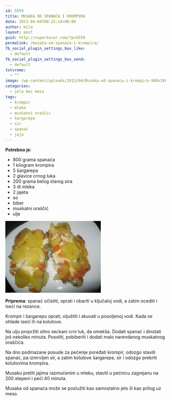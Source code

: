 ```yaml
---
id: 5559
title: MUSAKA OD SPANAĆA I KROMPIRA
date: 2013-04-04T08:22:14+00:00
author: mila
layout: post
guid: http://superkuvar.com/?p=5559
permalink: /musaka-od-spanaća-i-krompira/
fb_social_plugin_settings_box_like:
  - default
fb_social_plugin_settings_box_send:
  - default
totvreme:
  - ""
image: /wp-content/uploads/2013/04/Musaka-od-spanaca-i-krompira-940x198.jpg
categories:
  - jela bez mesa
tags:
  - krompir
  - mleko
  - muskatni oraščić
  - šargarepa
  - sir
  - spanać
  - jaja
---
```

**Potrebno je**:

  * 800 grama spanaća
  * 1 kilogram krompira
  * 5 šargarepa
  * 2 glavice crnog luka
  * 200 grama belog starog sira
  * 3 dl mleka
  * 2 jajeta
  * so
  * biber
  * muskatni oraščić
  * ulje

<img class="alignnone size-medium wp-image-5560" src="/wp-content/uploads/2013/04/Musaka-od-spanaca-i-krompira-300x225.jpg" alt="Musaka od spanaca i krompira" width="300" height="225" /> 

**Priprema**: spanać očistiti, oprati i obariti u ključaloj vodi, a zatim ocediti i iseći na rezance.

Krompir i šargarepu oprati, oljuštiti i skuvati u posoljenoj vodi. Kada se ohlade iseći ih na kolutove.

Na ulju propržiti sitno seckani crni luk, da omekša. Dodati spanać i dinstati još nekoliko minuta. Posoliti, pobiberiti i dodati malo narendanog muskatnog oraščića.

Na dno podmazane posude za pečenje poređati krompir, odozgo staviti spanać, pa izmrvljen sir, a zatim kolutove šargarepe, sir i odozgo prekriti kolutovima krompira.

Musaku preliti jajima razmućenim u mleku, staviti u pećnicu zagrejanu na 200 stepeni i peći 40 minuta.

Musaka od spanaća može se poslužiti kao samostalno jelo ili kao prilog uz meso.

&nbsp;